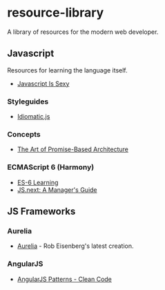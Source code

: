 # resource-library
A library of resources for the modern web developer.

## Javascript
Resources for learning the language itself.
- [Javascript Is Sexy](http://javascriptissexy.com/)

### Styleguides
- [Idiomatic.js](https://github.com/rwaldron/idiomatic.js)

### Concepts
- [The Art of Promise-Based Architecture](http://rangle.io/blog/the-art-of-promise-based-architecture/)

### ECMAScript 6 (Harmony)
- [ES-6 Learning](https://github.com/ericdouglas/ES6-Learning)
- [JS.next: A Manager's Guide](http://chimera.labs.oreilly.com/books/1234000001623/index.html)

## JS Frameworks

### Aurelia
- [Aurelia](http://aurelia.io/index.html) - Rob Eisenberg's latest creation.

### AngularJS
- [AngularJS Patterns - Clean Code](http://www.pluralsight.com/courses/angularjs-patterns-clean-code)

